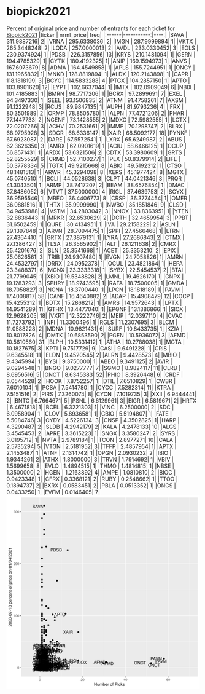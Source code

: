 # biopick2021
Percent of original price and number of entrants for each ticket for [Biopick2021](https://twitter.com/hashtag/Biopick2021)
|ticker |  nrml_price| freq|
|:------|-----------:|----:|
|SAVA   | 311.9887216|    2|
|VRNA   | 295.6338036|    2|
|IMGN   | 287.9999894|    1|
|VKTX   | 265.3448248|    2|
|LQDA   | 257.0000013|    2|
|AVDL   | 233.0330452|    3|
|EOLS   | 230.9374924|    1|
|PDSB   | 226.3157856|   13|
|KRYS   | 210.1481094|    1|
|GERN   | 194.4785329|    1|
|CYTK   | 180.4192325|    1|
|ANIP   | 169.1594973|    1|
|ANVS   | 167.6073679|    8|
|ADMA   | 164.4549858|    1|
|APLS   | 155.7244951|    1|
|ONCY   | 131.1965832|    1|
|MNKD   | 128.8819894|    1|
|ALDX   | 120.2143898|    1|
|CAPR   | 118.1818199|    3|
|BCYC   | 114.5833288|    4|
|PTGX   | 104.2857150|    1|
|APTO   | 103.8901620|   12|
|EYPT   | 102.6637044|    1|
|IMTX   | 102.0909049|    6|
|NBIX   | 101.4185883|    1|
|BMRN   |  98.7717206|    1|
|BCRX   |  97.2899691|    7|
|EXEL   |  94.3497330|    1|
|SEEL   |  93.1506835|    2|
|ATNM   |  91.4758261|    7|
|AXSM   |  91.1222948|    3|
|RCUS   |  89.9847135|    1|
|AUPH   |  81.9793236|    4|
|IFRX   |  80.3501989|    2|
|ORMP   |  78.8505780|    1|
|ALPN   |  77.4721206|    2|
|PHAR   |  77.1447733|    2|
|NGENF  |  73.1428555|    2|
|MDXG   |  72.5982555|    1|
|LCTX   |  72.0207266|    3|
|ACHV   |  70.2531661|    2|
|IMMP   |  70.1298747|    2|
|BLRX   |  68.9795928|    3|
|SDGR   |  68.6336147|    1|
|XAIR   |  68.5092177|   18|
|PYNKF  |  67.6923087|    2|
|DARE   |  67.5572541|    1|
|LXRX   |  65.6249987|    2|
|ABUS   |  62.3626350|    3|
|AMRX   |  62.0901619|    1|
|ACIU   |  58.6466125|    1|
|OCUP   |  56.8571431|    1|
|ARDX   |  53.6321506|    2|
|CDTX   |  53.3980609|    1|
|GRTS   |  52.8255529|    6|
|CRMD   |  52.7100277|    1|
|PLX    |  50.8379914|    2|
|LIFE   |  50.3778334|    5|
|TGTX   |  49.9215668|    8|
|ABIO   |  49.5192312|    1|
|CTSO   |  48.1481513|    1|
|ARWR   |  45.3294098|    8|
|XERS   |  45.1977424|    8|
|MGTX   |  45.0740510|    1|
|BCLI   |  44.0528638|    3|
|CLPT   |  44.0421346|    3|
|PRQR   |  41.3043501|    1|
|ARMP   |  38.7417207|    2|
|BEAM   |  38.6576854|    1|
|DMAC   |  37.8486052|    6|
|VTVT   |  37.5000000|    4|
|RIGL   |  37.4639753|    2|
|SCYX   |  36.9595546|    1|
|MREO   |  36.4406773|    8|
|CRSP   |  36.3774454|    1|
|OMER   |  36.0881516|    1|
|THTX   |  35.9999990|    1|
|NWBO   |  35.1851846|    9|
|CLSD   |  34.9453988|    4|
|VSTM   |  34.2803042|    3|
|NNOX   |  33.8363951|    1|
|YTEN   |  32.8836443|    1|
|MRKR   |  32.6530629|    2|
|DCTH   |  32.4659954|    3|
|PPBT   |  31.6502459|    1|
|QURE   |  30.4134951|    1|
|IVA    |  29.2158229|    2|
|ASLN   |  29.1397848|    3|
|ARVN   |  28.7094475|    1|
|SPPI   |  27.4566468|    1|
|LTRN   |  27.4364410|    1|
|GRTX   |  27.3879131|    1|
|LYRA   |  27.2686843|    2|
|CTMX   |  27.1386427|    3|
|TLSA   |  26.3565902|    1|
|ALT    |  26.1211638|    2|
|CMRX   |  25.4201676|    2|
|SLN    |  25.3541668|    1|
|ACET   |  25.3353210|    2|
|EPIX   |  25.0626561|    3|
|TRIB   |  24.9307480|    1|
|EVGN   |  24.7058826|    1|
|AMRN   |  24.4532797|    1|
|DRRX   |  24.0952378|    1|
|OCUL   |  23.4821864|    1|
|HEPA   |  23.3488371|    6|
|MGNX   |  23.3333318|    1|
|SYBX   |  22.5454537|    2|
|BTAI   |  21.7799045|    1|
|XBIO   |  19.5348828|    2|
|LMNL   |  19.4626170|    1|
|GNPX   |  19.1283293|    3|
|SPHRY  |  18.9743595|    1|
|RAFA   |  18.7500005|    1|
|GMDA   |  18.7058827|    3|
|NCNA   |  18.3700440|    1|
|LPCN   |  18.1818189|    1|
|PAVM   |  17.4008817|   58|
|CANF   |  16.4640882|    2|
|ADAP   |  15.4908479|   12|
|COCP   |  15.4255312|    1|
|BDTX   |  15.2868212|    1|
|AMRS   |  14.9572643|    1|
|LPTX   |  14.9541289|   11|
|GTHX   |  13.4477040|    1|
|EPGNF  |  13.1386866|    1|
|SIOX   |  12.9628205|   18|
|VXRT   |  12.3222746|    2|
|MEIP   |  12.0397110|    4|
|CVAC   |  11.7273792|    1|
|INFI   |  11.3300496|    1|
|RGLS   |  11.2307695|    3|
|BLCM   |  11.0588228|    2|
|MDNA   |  10.9821431|    6|
|SURF   |  10.8433735|    1|
|KZIA   |  10.8017826|    4|
|DMTK   |  10.6853590|    2|
|PGEN   |  10.5936072|    3|
|AFMD   |  10.5610560|   31|
|BLPH   |  10.5331412|    1|
|ATHA   |  10.2788038|    1|
|MGTA   |  10.1827675|    3|
|KPTI   |   9.7517729|    9|
|CASI   |   9.6491228|    1|
|CRIS   |   9.6345518|   11|
|ELDN   |   9.4520545|    2|
|ALRN   |   9.4428573|    4|
|MBIO   |   9.4345994|    1|
|BYSI   |   9.3750000|    1|
|ABEO   |   9.3491125|    2|
|AVIR   |   9.0294548|    1|
|BNGO   |   9.0277777|    7|
|SGMO   |   8.9824117|   11|
|CLRB   |   8.6956516|    5|
|ONCT   |   8.6345383|   52|
|PHIO   |   8.3926448|    6|
|CRDF   |   8.0544528|    2|
|HOOK   |   7.8752257|    1|
|DTIL   |   7.6510829|    1|
|CWBR   |   7.6010104|    1|
|PCSA   |   7.5414780|    1|
|CYCC   |   7.5282314|   11|
|KTRA   |   7.5151516|    2|
|PIRS   |   7.3260074|    8|
|CYCN   |   7.1019735|    3|
|XXII   |   6.9444441|    2|
|BNTC   |   6.7664671|    5|
|PSNL   |   6.6129961|    3|
|EIGR   |   6.5819671|    2|
|HRTX   |   6.4671818|    1|
|BCEL   |   6.3221303|    1|
|VINC   |   6.2500000|    2|
|SDC    |   6.0958904|    1|
|CLOV   |   5.8936581|    1|
|CBIO   |   5.5194807|    1|
|FATE   |   5.5084746|    3|
|CYDY   |   4.5226134|    3|
|CNSP   |   4.3502825|    1|
|HARP   |   4.3290487|    2|
|SLDB   |   4.2942179|    2|
|KALA   |   4.2478133|   10|
|ALGS   |   3.4545453|    2|
|APRE   |   3.3615223|    1|
|SNGX   |   3.3580247|    2|
|SYRS   |   3.0195712|    1|
|NVTA   |   2.9789184|    1|
|TCON   |   2.8977271|   10|
|CALA   |   2.5735294|    5|
|VTGN   |   2.5181952|    3|
|TFFP   |   2.4857954|    1|
|APTX   |   2.1453487|    1|
|ATNF   |   2.1314742|    1|
|OPGN   |   2.0930232|    2|
|IBIO   |   1.9344261|    2|
|ATHX   |   1.8000000|    3|
|TRVN   |   1.7914692|    1|
|VBIV   |   1.5699658|    8|
|EVLO   |   1.4894515|    1|
|THMO   |   1.4814815|    1|
|NBSE   |   1.3500000|    2|
|HGEN   |   1.2163892|    4|
|AMPE   |   1.0810810|    2|
|BIOC   |   0.9423348|    1|
|CFRX   |   0.3368121|    2|
|RUBY   |   0.2548662|    1|
|TTOO   |   0.1894737|    2|
|BXRX   |   0.0583451|    2|
|PBLA   |   0.0513352|    1|
|ONCS   |   0.0433250|    1|
|EVFM   |   0.0146405|    7|
![retvspicks](biopicks.png?raw=true)
